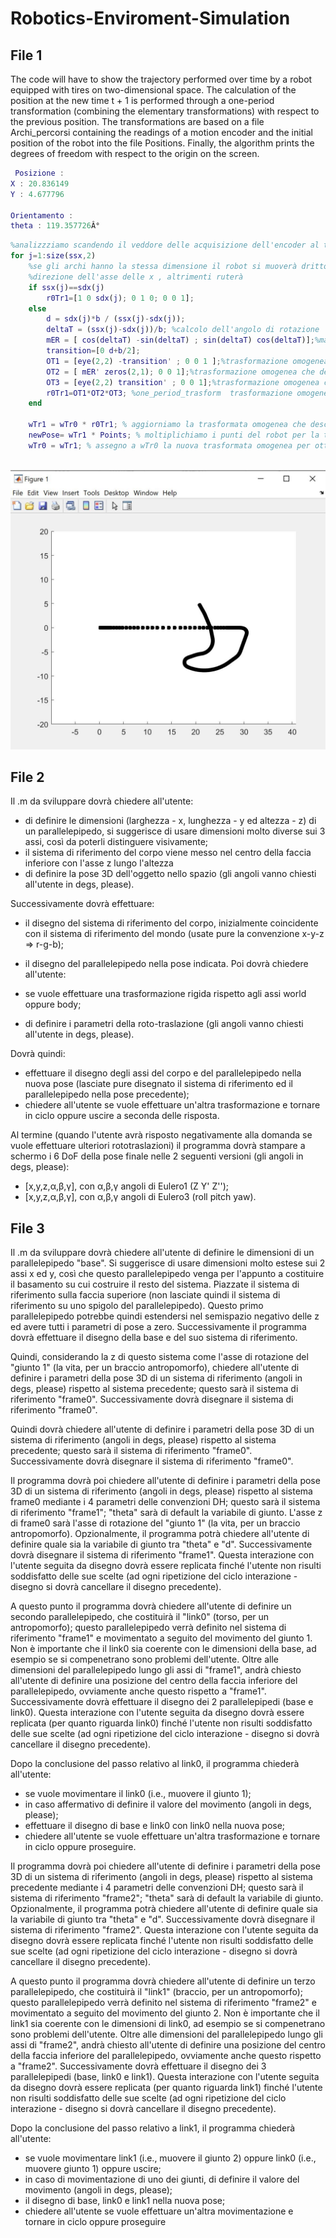 # Robotics-Enviroment-Simulation


## File 1


The code will have to show the trajectory performed over time by a robot equipped with tires on two-dimensional space.
The calculation of the position at the new time t + 1 is performed through a one-period transformation (combining the elementary transformations) with respect to the previous position.
The transformations are based on a file Archi_percorsi containing the readings of a motion encoder and the initial position of the robot into the file Positions.
Finally, the algorithm prints the degrees of freedom with respect to the origin on the screen.


```m
 Posizione : 
X : 20.836149 
Y : 4.677796 

Orientamento : 
theta : 119.357726Â°
```

```m
%analizzziamo scandendo il veddore delle acquisizione dell'encoder al tempo t=j  
for j=1:size(ssx,2)
    %se gli archi hanno la stessa dimensione il robot si muoverà dritto in
    %direzione dell'asse delle x , altrimenti ruterà
    if ssx(j)==sdx(j)
        r0Tr1=[1 0 sdx(j); 0 1 0; 0 0 1];
    else
        d = sdx(j)*b / (ssx(j)-sdx(j));
        deltaT = (ssx(j)-sdx(j))/b; %calcolo dell'angolo di rotazione
        mER = [ cos(deltaT) -sin(deltaT) ; sin(deltaT) cos(deltaT)];%matrice di rotazione elementare
        transition=[0 d+b/2];
        OT1 = [eye(2,2) -transition' ; 0 0 1 ];%trasformazione omogenea che descrive il frame in CIR t-1 rispetto a t-1
        OT2 = [ mER' zeros(2,1); 0 0 1];%trasformazione omogenea che descrive il frame CIR T rispetto al frame CIR t-1 ; mER'(deltaT)=mER(-delta)
        OT3 = [eye(2,2) transition' ; 0 0 1];%trasformazione omogenea che descrive il frame T rispetto al frame CIR t
        r0Tr1=OT1*OT2*OT3; %one_period_trasform  trasformazione omogenea 
    end
    
    wTr1 = wTr0 * r0Tr1; % aggiorniamo la trasformata omogenea che descrive il frame t rispetto al mondo moltiplicando wtr0 e roTr1(trasformata omogenea che descrive il frame t rispetto al frame t-1)
    newPose= wTr1 * Points; % moltiplichiamo i punti del robot per la trasformazione omogena wTr1 che trasforma i punti nella pose al tempo t
    wTr0 = wTr1; % assegno a wTr0 la nuova trasformata omogenea per ottenere il frame t-1 rispetto al mondo
    
```




![Robot track](images/ES_1.JPG)





## File 2
Il .m da sviluppare dovrà chiedere all'utente:

- di definire le dimensioni (larghezza - x, lunghezza - y ed altezza - z) di un parallelepipedo, si suggerisce di usare dimensioni molto diverse sui 3 assi, così da poterli distinguere visivamente;
- il sistema di riferimento del corpo viene messo nel centro della faccia inferiore con l'asse z lungo l'altezza
- di definire la pose 3D dell'oggetto nello spazio (gli angoli vanno chiesti all'utente in degs, please).


Successivamente dovrà effettuare:

- il disegno del sistema di riferimento del corpo, inizialmente coincidente con il sistema di riferimento del mondo (usate pure la convenzione x-y-z => r-g-b);
- il disegno del parallelepipedo nella pose indicata.
Poi dovrà chiedere all'utente:

- se vuole effettuare una trasformazione rigida rispetto agli assi world oppure body;
- di definire i parametri della roto-traslazione (gli angoli vanno chiesti all'utente in degs, please).


Dovrà quindi:

- effettuare il disegno degli assi del corpo e del parallelepipedo nella nuova pose (lasciate pure disegnato il sistema di riferimento ed il parallelepipedo nella pose precedente);
- chiedere all'utente se vuole effettuare un'altra trasformazione e tornare in ciclo oppure uscire a seconda delle risposta.


Al termine (quando l'utente avrà risposto negativamente alla domanda se vuole effettuare ulteriori rototraslazioni) il programma dovrà stampare a schermo i 6 DoF della pose finale nelle 2 seguenti versioni (gli angoli in degs, please):

- [x,y,z,α,β,γ], con α,β,γ angoli di Eulero1 (Z Y' Z'');
- [x,y,z,α,β,γ], con α,β,γ angoli di Eulero3 (roll pitch yaw).

## File 3


Il .m da sviluppare dovrà chiedere all'utente di definire le dimensioni di un parallelepipedo "base". Si suggerisce di usare dimensioni molto estese sui 2 assi x ed y, così che questo parallelepipedo venga per l'appunto a costituire il basamento su cui costruire il resto del sistema. Piazzate il sistema di riferimento sulla faccia superiore (non lasciate quindi il sistema di riferimento su uno spigolo del parallelepipedo). Questo primo parallelepipedo potrebbe quindi estendersi nel semispazio negativo delle z ed avere tutti i parametri di pose a zero. Successivamente il programma dovrà effettuare il disegno della base e del suo sistema di riferimento.

Quindi, considerando la z di questo sistema come l'asse di rotazione del "giunto 1" (la vita, per un braccio antropomorfo), chiedere all'utente di definire i parametri della pose 3D di un sistema di riferimento (angoli in degs, please) rispetto al sistema precedente; questo sarà il sistema di riferimento "frame0". Successivamente dovrà disegnare il sistema di riferimento "frame0".

Quindi dovrà chiedere all'utente di definire i parametri della pose 3D di un sistema di riferimento (angoli in degs, please) rispetto al sistema precedente; questo sarà il sistema di riferimento "frame0". Successivamente dovrà disegnare il sistema di riferimento "frame0".

Il programma dovrà poi chiedere all'utente di definire i parametri della pose 3D di un sistema di riferimento (angoli in degs, please) rispetto al sistema frame0 mediante i 4 parametri delle convenzioni DH; questo sarà il sistema di riferimento "frame1"; "theta" sarà di default la variabile di giunto. L'asse z di frame0 sarà l'asse di rotazione del "giunto 1" (la vita, per un braccio antropomorfo). Opzionalmente, il programma potrà chiedere all'utente di definire quale sia la variabile di giunto tra "theta" e "d". Successivamente dovrà disegnare il sistema di riferimento "frame1". Questa interazione con l'utente seguita da disegno dovrà essere replicata finché l'utente non risulti soddisfatto delle sue scelte (ad ogni ripetizione del ciclo interazione - disegno si dovrà cancellare il disegno precedente).

A questo punto il programma dovrà chiedere all'utente di definire un secondo parallelepipedo, che costituirà il "link0" (torso, per un antropomorfo); questo parallelepipedo verrà definito nel sistema di riferimento "frame1" e movimentato a seguito del movimento del giunto 1. Non è importante che il link0 sia coerente con le dimensioni della base, ad esempio se si compenetrano sono problemi dell'utente. Oltre alle dimensioni del parallelepipedo lungo gli assi di "frame1", andrà chiesto all'utente di definire una posizione del centro della faccia inferiore del parallelepipedo, ovviamente anche questo rispetto a "frame1". Successivamente dovrà effettuare il disegno dei 2 parallelepipedi (base e link0). Questa interazione con l'utente seguita da disegno dovrà essere replicata (per quanto riguarda link0) finché l'utente non risulti soddisfatto delle sue scelte (ad ogni ripetizione del ciclo interazione - disegno si dovrà cancellare il disegno precedente).

Dopo la conclusione del passo relativo al link0, il programma chiederà all'utente:

- se vuole movimentare il link0 (i.e., muovere il giunto 1);
- in caso affermativo di definire il valore del movimento (angoli in degs, please);
- effettuare il disegno di base e link0 con link0 nella nuova pose;
- chiedere all'utente se vuole effettuare un'altra trasformazione e tornare in ciclo oppure proseguire.


Il programma dovrà poi chiedere all'utente di definire i parametri della pose 3D di un sistema di riferimento (angoli in degs, please) rispetto al sistema precedente mediante i 4 parametri delle convenzioni DH; questo sarà il sistema di riferimento "frame2"; "theta" sarà di default la variabile di giunto. Opzionalmente, il programma potrà chiedere all'utente di definire quale sia la variabile di giunto tra "theta" e "d". Successivamente dovrà disegnare il sistema di riferimento "frame2". Questa interazione con l'utente seguita da disegno dovrà essere replicata finché l'utente non risulti soddisfatto delle sue scelte (ad ogni ripetizione del ciclo interazione - disegno si dovrà cancellare il disegno precedente).

A questo punto il programma dovrà chiedere all'utente di definire un terzo parallelepipedo, che costituirà il "link1" (braccio, per un antropomorfo); questo parallelepipedo verrà definito nel sistema di riferimento "frame2" e movimentato a seguito del movimento del giunto 2. Non è importante che il link1 sia coerente con le dimensioni di link0, ad esempio se si compenetrano sono problemi dell'utente. Oltre alle dimensioni del parallelepipedo lungo gli assi di "frame2", andrà chiesto all'utente di definire una posizione del centro della faccia inferiore del parallelepipedo, ovviamente anche questo rispetto a "frame2". Successivamente dovrà effettuare il disegno dei 3 parallelepipedi (base, link0 e link1). Questa interazione con l'utente seguita da disegno dovrà essere replicata (per quanto riguarda link1) finché l'utente non risulti soddisfatto delle sue scelte (ad ogni ripetizione del ciclo interazione - disegno si dovrà cancellare il disegno precedente).

Dopo la conclusione del passo relativo a link1, il programma chiederà all'utente:

- se vuole movimentare link1 (i.e., muovere il giunto 2) oppure link0 (i.e., muovere giunto 1) oppure uscire;
- in caso di movimentazione di uno dei giunti, di definire il valore del movimento (angoli in degs, please);
-  il disegno di base, link0 e link1 nella nuova pose;
- chiedere all'utente se vuole effettuare un'altra movimentazione e tornare in ciclo oppure proseguire
